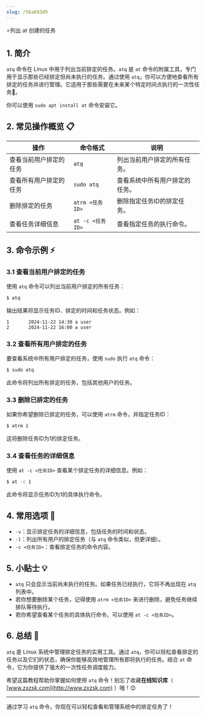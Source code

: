 ```yaml
---
slug: /56a693d9
---
```

⭐列出 at 创建的任务

## 1. 简介

`atq` 命令在 Linux 中用于列出当前排定的任务。`atq` 是 `at` 命令的附属工具，专门用于显示那些已经排定但尚未执行的任务。通过使用 `atq`，你可以方便地查看所有排定的任务并进行管理。它适用于那些需要在未来某个特定时间点执行的一次性任务🔧。

你可以使用 `sudo apt install at` 命令安装它。

## 2. 常见操作概览 📋

| 操作                    | 命令格式                           | 说明                                 |
|-------------------------|-----------------------------------|--------------------------------------|
| 查看当前用户排定的任务  | `atq`                             | 列出当前用户排定的所有任务。         |
| 查看所有用户排定的任务  | `sudo atq`                        | 查看系统中所有用户排定的任务。      |
| 删除排定的任务          | `atrm <任务ID>`                   | 删除指定任务ID的排定任务。           |
| 查看任务详细信息        | `at -c <任务ID>`                  | 查看指定任务的执行命令。             |

## 3. 命令示例 ⚡

### 3.1 查看当前用户排定的任务

使用 `atq` 命令可以列出当前用户排定的所有任务：

```bash
$ atq
```

输出结果将显示任务ID、排定的时间和任务状态。例如：

```
1       2024-11-22 14:30 a user
2       2024-11-22 16:00 a user
```

### 3.2 查看所有用户排定的任务

要查看系统中所有用户排定的任务，使用 `sudo` 执行 `atq` 命令：

```bash
$ sudo atq
```

此命令将列出所有排定的任务，包括其他用户的任务。

### 3.3 删除已排定的任务

如果你希望删除已排定的任务，可以使用 `atrm` 命令，并指定任务ID：

```bash
$ atrm 1
```

这将删除任务ID为1的排定任务。

### 3.4 查看任务的详细信息

使用 `at -c <任务ID>` 查看某个排定任务的详细信息。例如：

```bash
$ at -c 1
```

此命令将显示任务ID为1的具体执行命令。

## 4. 常用选项 📝

- `-v`：显示排定任务的详细信息，包括任务的时间和状态。
- `-l`：列出所有用户的排定任务（与 `atq` 命令类似，但更详细）。
- `-c <任务ID>`：查看排定任务的命令内容。

## 5. 小贴士 💡

- `atq` 只会显示当前尚未执行的任务。如果任务已经执行，它将不再出现在 `atq` 列表中。
- 若你想要删除某个任务，记得使用 `atrm <任务ID>` 来进行删除，避免任务继续排队等待执行。
- 若你希望查看某个任务的具体执行命令，可以使用 `at -c <任务ID>`。

## 6. 总结 🎯

`atq` 是 Linux 系统中管理排定任务的实用工具。通过 `atq`，你可以轻松查看排定的任务以及它们的状态，确保你能够高效地管理所有即将执行的任务。结合 `at` 命令，它为你提供了强大的一次性任务调度能力。

希望这篇教程帮助你掌握如何使用 `atq` 命令！别忘了收藏**在线知识库**（ [www.zxzsk.com](http://www.zxzsk.com) ）哦！😊

---

通过学习 `atq` 命令，你现在可以轻松查看和管理系统中的排定任务了！
